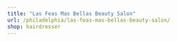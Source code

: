 ```yaml
---
title: "Las Feas Mas Bellas Beauty Salon"
url: /philadelphia/las-feas-mas-bellas-beauty-salon/
shop: hairdresser
---
```

